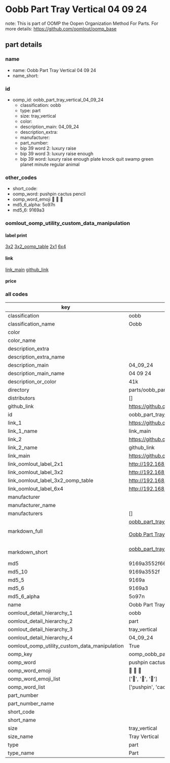 # Oobb Part Tray Vertical 04 09 24  

note: This is part of OOMP the Oopen Organization Method For Parts. For more details: https://github.com/oomlout/oomp_base

##  part details





### name
* name: Oobb Part Tray Vertical 04 09 24
* name_short: 
### id
* oomp_id: oobb_part_tray_vertical_04_09_24
  * classification: oobb
  * type: part
  * size: tray_vertical
  * color: 
  * description_main: 04_09_24
  * description_extra: 
  * manufacturer: 
  * part_number: 
  * bip 39 word 2: luxury raise
  * bip 39 word 3: luxury raise enough
  * bip 39 word: luxury raise enough plate knock quit swamp green planet minute regular animal

### other_codes
* short_code: 
* oomp_word: pushpin cactus pencil
* oomp_word_emoji :pushpin: :cactus: :pencil:
* md5_6_alpha: 5o97n
* md5_6: 9169a3






### oomlout_oomp_utility_custom_data_manipulation
#### label print
[3x2](http://192.168.1.245:1112/?label=oomp%205o97n)
[3x2_oomp_table](http://192.168.1.107:1112/?label=oomp%205o97n)
[2x1](http://192.168.1.242:1112/?label=oomp%205o97n)
[6x4](http://192.168.1.55:1112/?label=oomp%205o97n)    

#### link

[link_main](https://github.com/oomlout/oomlout_oomp_current_version_messy/tree/main/parts/oobb_part_tray_vertical_04_09_24) [github_link](https://github.com/oomlout/oomlout_oomp_part_src/tree/main/parts/oobb_part_tray_vertical_04_09_24)                             

#### price







### all codes 
| key | value |  
| --- | --- |  
| classification | oobb |  
| classification_name | Oobb |  
| color |  |  
| color_name |  |  
| description_extra |  |  
| description_extra_name |  |  
| description_main | 04_09_24 |  
| description_main_name | 04 09 24 |  
| description_or_color | 41k |  
| directory | parts/oobb_part_tray_vertical_04_09_24 |  
| distributors | [] |  
| github_link | https://github.com/oomlout/oomlout_oomp_part_src/tree/main/parts/oobb_part_tray_vertical_04_09_24 |  
| id | oobb_part_tray_vertical_04_09_24 |  
| link_1 | https://github.com/oomlout/oomlout_oomp_current_version_messy/tree/main/parts/oobb_part_tray_vertical_04_09_24 |  
| link_1_name | link_main |  
| link_2 | https://github.com/oomlout/oomlout_oomp_part_src/tree/main/parts/oobb_part_tray_vertical_04_09_24 |  
| link_2_name | github_link |  
| link_main | https://github.com/oomlout/oomlout_oomp_current_version_messy/tree/main/parts/oobb_part_tray_vertical_04_09_24 |  
| link_oomlout_label_2x1 | http://192.168.1.242:1112/?label=oomp%205o97n |  
| link_oomlout_label_3x2 | http://192.168.1.245:1112/?label=oomp%205o97n |  
| link_oomlout_label_3x2_oomp_table | http://192.168.1.107:1112/?label=oomp%205o97n |  
| link_oomlout_label_6x4 | http://192.168.1.55:1112/?label=oomp%205o97n |  
| manufacturer |  |  
| manufacturer_name |  |  
| manufacturers | [] |  
| markdown_full | [oobb_part_tray_vertical_04_09_24](https://github.com/oomlout/oomlout_oomp_current_version_messy/tree/main/parts/oobb_part_tray_vertical_04_09_24)<br>[](https://github.com/oomlout/oomlout_oomp_current_version_messy/tree/main/parts/oobb_part_tray_vertical_04_09_24)<br>[Oobb Part Tray Vertical 04 09 24](https://github.com/oomlout/oomlout_oomp_current_version_messy/tree/main/parts/oobb_part_tray_vertical_04_09_24)<br><br> |  
| markdown_short | [oobb_part_tray_vertical_04_09_24](https://github.com/oomlout/oomlout_oomp_current_version_messy/tree/main/parts/oobb_part_tray_vertical_04_09_24)<br><br> |  
| md5 | 9169a3552f665b66bf3dea6295ec4c2a |  
| md5_10 | 9169a3552f |  
| md5_5 | 9169a |  
| md5_6 | 9169a3 |  
| md5_6_alpha | 5o97n |  
| name | Oobb Part Tray Vertical 04 09 24 |  
| oomlout_detail_hierarchy_1 | oobb |  
| oomlout_detail_hierarchy_2 | part |  
| oomlout_detail_hierarchy_3 | tray_vertical |  
| oomlout_detail_hierarchy_4 | 04_09_24 |  
| oomlout_oomp_utility_custom_data_manipulation | True |  
| oomp_key | oomp_oobb_part_tray_vertical_04_09_24 |  
| oomp_word | pushpin cactus pencil |  
| oomp_word_emoji | :pushpin: :cactus: :pencil: |  
| oomp_word_emoji_list | [':pushpin:', ':cactus:', ':pencil:'] |  
| oomp_word_list | ['pushpin', 'cactus', 'pencil'] |  
| part_number |  |  
| part_number_name |  |  
| short_code |  |  
| short_name |  |  
| size | tray_vertical |  
| size_name | Tray Vertical |  
| type | part |  
| type_name | Part |  
